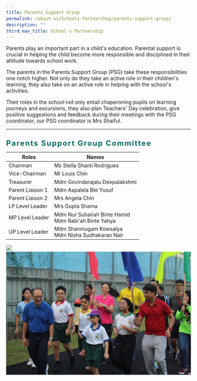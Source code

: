 ```yaml
---
title: Parents Support Group
permalink: /about-us/Schools-Partnership/parents-support-group/
description: ""
third_nav_title: School's Partnership
---
```

Parents play an important part in a child's education. Parental support is crucial in helping the child become more responsible and disciplined in their attitude towards school work.

The parents in the Parents Support Group (PSG) take these responsibilities one notch higher. Not only do they take an active role in their children's learning, they also take on an active role in helping with the school's activities.  
  
Their roles in the school not only entail chaperoning pupils on learning journeys and excursions, they also plan Teachers' Day celebration, give positive suggestions and feedback during their meetings with the PSG coordinator, our PSG coordinator is Mrs Shaiful. <hr>
<br>
<b style="line-height:5px; letter-spacing:2px; color: #016C62; font-size:20px">
Parents Support Group Committee
</b>	
	
| Roles | Names| 
| -------- | -------- | 
| Chairman     | Ms Stella Shanti Rodrigues     | 
| Vice-Chairman | Mr Louis Chin |
| Treasurer | Mdm Govindarajalu Deepalakshmi |
| Parent Liaison 1 | Mdm Aspalela Bte Yusuf |
| Parent Liaison 2 | Mrs Angela Chin |
| LP Level Leader | Mrs Gupta Shama |
| MP Level Leader | Mdm Nur Suhairah Binte Hamid <br> Mdm Rabi'ah Binte Yahya |
| UP Level Leader | Mdm Shanmugam Kowsalya <br> Mdm Nisha Sudhakaran Nair |

![](/images/IMG_1754.jpg)<br>
![](/images/IMG_0894.jpg)